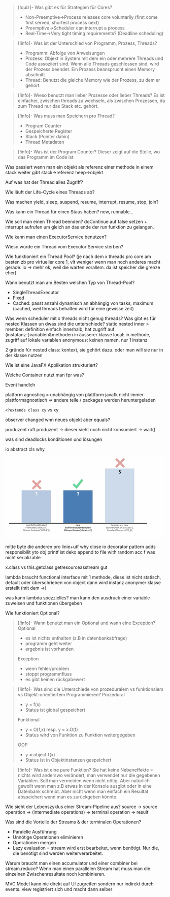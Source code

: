 >[!quiz]- Was gibt es für Strategien für Cores?
> - Non-Preemptive→Process releases core voluntarily (first come first served, shortest process next)
> - Preemptive→Scheduler can interrupt a process
> - Real-Time→Very tight timing requirements? (Deadline scheduling)

> [!info]- Was ist der Unterschied von Programm, Prozess, Threads?
> - Programm: Abfolge von Anweisungen
> - Prozess: Objekt in System mit dem ein oder mehrere Threads und Code assoziiert sind. Wenn alle Threads geschlossen sind, wird der Prozess beendet. Ein Prozess beansprucht einen Memory abschnitt
> - Thread: Benutzt die gleiche Memory wie der Prozess, zu dem er gehört.

> [!info]- Wieso benutzt man lieber Prozesse oder lieber Threads?
> Es ist einfacher, zwischen threads zu wechseln, als zwischen Prozessen, da zum Thread nur das Stack etc. gehört.

> [!info]- Was muss man Speichern pro Thread?
> - Program Counter
> - Gespeicherte Register
> - Stack (Pointer dahin)
> - Thread Metadaten

> [!info]- Was ist der Program Counter?
> Dieser zeigt auf die Stelle, wo das Programm im Code ist.

Was passiert wenn man ein objekt als referenz einer methode in einem stack weiter gibt
stack->referenz heep->objekt

Auf was hat der Thread alles Zugriff?

Wie läuft der Life-Cycle eines Threads ab?

Was machen yield, sleep, suspend, resume, interrupt, resume, stop, join?

Was kann ein Thread für einen Staus haben?
new, runnable...

Wie soll man einen Thread beenden?
doContinue auf false setzen + interrupt aufrufen um gleich an das ende der run funktion zu gelangen.

Wie kann man einen ExecutorService benutzen?

Wieso würde ein Thread vom Executor Service sterben?

Wie funktioniert ein Thread Pool?
(je nach dem x threads pro core am besten zb pro virtueller core 1, vlt weniger wenn man noch anderes macht gerade. io => mehr ok, weil die warten vorallem. da ist speicher die grenze eher)

Wann benutzt man am Besten welchen Typ von Thread-Pool?
- SingleThreadExecutor
- Fixed
- Cached: passt anzahl dynamisch an abhängig von tasks, maximum (cached, weil threads behalten wird für eine gewisse zeit)

Was wenn scheduler mit x threads nicht genug threads?
Was gibt es für nested Klassen un dwas sind die unterschiede?
static nested
inner >
	member: definition einfach innerhalb, hat zugriff auf (instatanz-)variablen&methoden in äusserer klasse
	local: in methode, zugriff auf lokale variablen
	anonymous: keinen namen, nur 1 instanz

2 gründe für nested class: kontext, sie gehört dazu. oder man will sie nur in der klasse nutzen

Wie ist eine JavaFX Applikation strukturiert?

Welche Container nutzt man fpr was?

Event handlch

platform agnosticg = unabhängig von plattform
javafk nicht immer plattformagnostisch => andere teile / packages werden heruntergeladen

`<?extends class xy` vs xy


observer changed wnn neues objekt aber equals?

produzent ruft produzent -> dieser sieht noch nicht konsumiert -> wait()

was sind deadlocks konditionen und lösungen

io abstract cls why

![](_assets/Pasted%20image%2020240422101740.png)

mitte byte die anderen pro linie+utf
why close io
decorator pattern adds responsibilit yto obj
printf ist deko
append to file with random acc f
was nicht serializable


x.class vs this.getclass
getresourceasstream gut

lambda braucht functional interface mit 1 methode, diese ist nicht statisch, default oder überschrieben von object
dann wird instanz anonymer klasse erstellt (mit dem ->)

was kann lambda spezzielles?
man kann den ausdruck einer variable zuweisen und funktionen übergeben

Wie funktioniert Optional?


> [!info]- Wann benutzt man ein Optional und wann eine Exception?
> Optional
> - es ist nichts enthalten (z.B in datenbankabfrage)
> - programm geht weiter
> - ergebnis ist vorhanden
> 
> Exception
> - wenn fehler/problem
> - stoppt programmfluss
> - es gibt keinen rückgabewert

> [!info]- Was sind die Unterschiede von prozeduralem vs funktionalem vs Objekt-orientiertem Programmieren?
> Prozedural
> - y = f(x)
> - Status ist global gespeichert
> 
> Funktional
> - y = O(f,x) resp. y = x.O(f)
> - Status wird von Funktion zu Funktion weitergegeben
> 
> OOP
> - y = object.f(x)
> - Status ist in Objektinstanzen gespeichert

> [!info]- Was ist eine pure Funktion?
> Sie hat keine Nebeneffekte = nichts wird anderswo verändert, man verwendet nur die gegebenen Variablen. Soll man vermeiden wenn nicht nötig. Aber natürlich gewollt wenn man z.B etwas in der Konsole ausgibt oder in eine Datenbank schreibt. Aber nicht wenn man einfach ein Resultat abspeichert wenn man es zurückgeben könnte.

Wie sieht der Lebenszyklus einer Stream-Pipeline aus?
source -> source  operation -> (intermediate operations) -> terminal operation -> result

Was sind die Vorteile der Streams & der terminalen Operationen?
- Paralelle Ausführung
- Unnötige Operationen eliminieren
- Operationen mergen
- Lazy evaluation = stream wird erst bearbeitet, wenn benötigt. Nur die, die benötigt sind werden weiterverarbeitet.

Warum braucht man einen accumulator und einer combiner bei stream.reduce?
Wenn man einen parallelen Stream hat muss man die einzelnen Zwischenresultate noch kombinieren.

MVC
Model kann nie direkt auf UI zugreifen sondern nur indirekt durch events. view registriert sich und macht dann selber